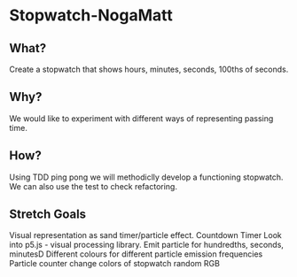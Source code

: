 # Stopwatch-NogaMatt

## What?
Create a stopwatch that shows hours, minutes, seconds, 100ths of seconds.

## Why?
We would like to experiment with different ways of representing passing time.

## How?
Using TDD ping pong we will methodiclly develop a functioning stopwatch. We can also use the test to check refactoring.

## Stretch Goals
Visual representation as sand timer/particle effect.
Countdown Timer
Look into p5.js - visual processing library.
Emit particle for hundredths, seconds, minutesD
Different colours for different particle emission frequencies
Particle counter
change colors of stopwatch random RGB

